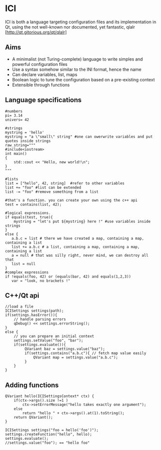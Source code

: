 ICI
===

ICI is both a language targeting configuration files and its implementation in Qt, 
using the not well-known nor documented, yet fantastic, qlalr [http://qt.gitorious.org/qt/qlalr]

Aims
---
 * A minimalist (not Turing-complete) language to write simples and powerful configuration files
 * Use a syntax somehow similar to the INI format, hence the name
 * Can declare variables, list, maps
 * Boolean logic to tune the configuration based on a pre-existing context
 * Extensible through functions

Language specifications
-----------------------
    #numbers
    pi= 3.14
    univers= 42
    
    #strings
    mystring = 'hello'
    mystring = "a \"small\" string" #one can owerwrite variables and put quotes inside strings
    raw_string="""
    #include<iostream>
    int main()
    {
        std::cout << "Hello, new world!\n";
    }
    """
    
    #lists
    list = ["hello", 42, string]  #refer to other variables
    list += "foo" #list can be extended
    list -= "foo" #remove something from a list
    
    #that's a function. you can create your own using the c++ api
    test = contains(list, 42);
    
    #logical expressions.
    if equals(test, true){
        mystring = "let's put ${mystring} here !" #use variables inside strings
    }
    else {
       a.b.c = list # there we have created a map, containing a map, containing a list
       list += a.b.c # a list, containing a map, containing a map, containing a list
       a = null # that was silly right, never mind, we can destroy all that
       list = null
    }
    #complex expressions
    if !equals(foo, 42) or (equals(bar, 42) and equals(1,2,3))
       var = "look, no brackets !"

C++/Qt api
-----

	//load a file
	ICISettings settings(path);
	if(settings.hasError()){
		// handle parsing errors
		qDebug() << settings.errorString();
	}
	else {
		// you can prepare an initial context
		settings.setValue("foo", "bar");
		if(settings.evaluate()){
			 QVariant baz = settings.value("baz");
			 if(settings.contains("a.b.c"){ // fetch map value easily
				 QVariant map = settings.value("a.b.c");
			 }
		}
	}
Adding functions
----------------
	QVariant hello(ICISettingsContext* ctx) {
		if(ctx->args().size !=1 )
			ctx->setErrorMessage("hello takes exactly one argument");
		else
			return "hello " + ctx->args().at(1).toString();
		return QVariant();
	}

	ICISettings settings("foo = hello('foo')");
	settings.createFunction("hello", hello);
	settings.evaluate();
	//settings.value("foo"); == "hello foo"

